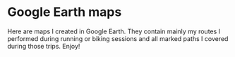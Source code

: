 Google Earth maps
=================

Here are maps I created in Google Earth. They contain mainly my routes I performed during running or biking sessions and all marked paths I covered during those trips.
Enjoy!
